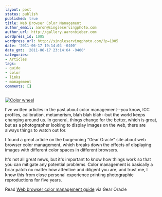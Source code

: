 ```yaml
---
layout: post
status: publish
published: true
title: Web Browser Color Management
author_email: aaron@singleservingphoto.com
author_url: http://gallery.aaronbieber.com
wordpress_id: 1005
wordpress_url: http://singleservingphoto.com/?p=1005
date: '2011-06-17 19:14:04 -0400'
date_gmt: '2011-06-17 23:14:04 -0400'
categories:
- Articles
tags:
- guide
- color
- links
- management
comments: []
---
```

[![](/wp-content/uploads/2011/06/colorwheel-288x300.png "Color wheel")](/wp-content/uploads/2011/06/colorwheel.png)

I've written articles in the past about color management--you know, ICC
profiles, calibration, metamerism, blah blah blah--but the world keeps
changing around us. In general, things change for the better, which is
great, but as a photographer looking to display images on the web, there
are always things to watch out for.

I found a great article on the burgeoning "Gear Oracle" site about web
browser color management, which breaks down the effects of displaying
images with different color spaces in different browsers.

It's not all great news, but it's important to know how things work so
that you can mitigate any potential problems. Color management is
basically a briar patch no matter how attentive and diligent you are,
and trust me, I know this from close personal experience printing
photographic reproductions for five years.

Read [Web browser color management
guide](http://gearoracle.com/guides/web-browser-color-management-guide/)
via Gear Oracle
